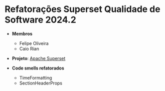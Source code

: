 # Refatorações Superset Qualidade de Software 2024.2

- **Membros**
  - Felipe Oliveira
  - Caio Rian

- **Projeto**: [Apache Superset](https://github.com/apache/superset)

- **Code smells refatorados**
  - TimeFormatting
  - SectionHeaderProps
